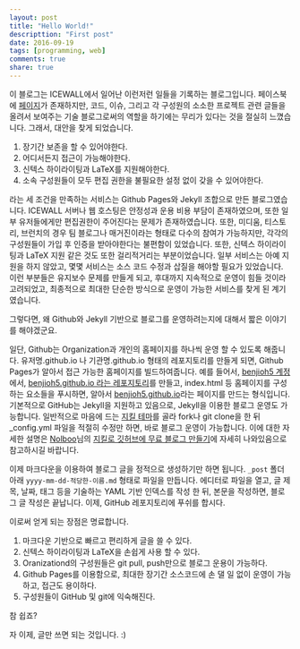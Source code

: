```yaml
---
layout: post
title: "Hello World!"
descripttion: "First post"
date: 2016-09-19
tags: [programming, web]
comments: true
share: true
---
```


이 블로그는 ICEWALL에서 일어난 이런저런 일들을 기록하는 블로그입니다. 페이스북에 [페이지](https://www.facebook.com/icewall.hyu)가 존재하지만, 코드, 이슈, 그리고 각 구성원의 소소한 프로젝트 관련 글들을 올려서 보여주는 기술 블로그로써의 역할을 하기에는 무리가 있다는 것을 절실히 느꼈습니다. 그래서, 대안을 찾게 되었습니다.

1. 장기간 보존을 할 수 있어야한다.
2. 어디서든지 접근이 가능해야한다.
3. 신텍스 하이라이팅과 LaTeX를 지원해야한다.
4. 소속 구성원들이 모두 편집 권한을 불필요한 설정 없이 갖을 수 있어야한다.

라는 세 조건을 만족하는 서비스는 Github Pages와 Jekyll 조합으로 만든 블로그였습니다. ICEWALL 서버나 웹 호스팅은 안정성과 운용 비용 부담이 존재하였으며, 또한 일부 유저들에게만 편집권한이 주어진다는 문제가 존재하였습니다. 또한, 미디움, 티스토리, 브런치의 경우 팀 블로그나 매거진이라는 형태로 다수의 참여가 가능하지만, 각각의 구성원들이 가입 후 인증을 받아야한다는 불편함이 있었습니다. 또한, 신텍스 하이라이팅과 LaTeX 지원 같은 것도 또한 걸리적거리는 부분이었습니다. 일부 서비스는 아예 지원을 하지 않았고, 몇몇 서비스는 소스 코드 수정과 삽질을 해야할 필요가 있었습니다. 이런 부분들은 유지보수 문제를 만들게 되고, 후대까지 지속적으로 운영이 힘들 것이라 고려되었고, 최종적으로 최대한 단순한 방식으로 운영이 가능한 서비스를 찾게 된 계기였습니다.

그렇다면, 왜 Github와 Jekyll 기반으로 블로그를 운영하려는지에 대해서 짧은 이야기를 해야겠군요.

일단, Github는 Organization과 개인의 홈페이지를 하나씩 운영 할 수 있도록 해줍니다. 유저명.github.io 나 기관명.github.io 형태의 레포지토리를 만들게 되면, Github Pages가 알아서 접근 가능한 홈페이지를 빌드하여줍니다. 예를 들어서, [benjioh5 계정](https://github.com/benjioh5)에서, [benjioh5.github.io 라는 레포지토리](https://github.com/benjioh5/benjioh5.github.io)를 만들고, index.html 등 홈페이지를 구성하는 요소들을 푸시하면, 알아서 [benjioh5.github.io](https://benjioh5.github.io)라는 페이지를 만드는 형식입니다. 기본적으로 GitHub는 Jekyll을 지원하고 있음으로, Jekyll을 이용한 블로그 운영도 가능합니다. 일반적으로 마음에 드는 [지킬 테마](http://jekyllthemes.org/)를 골라 fork나 git clone을 한 뒤 _config.yml 파일을 적절히 수정만 하면, 바로 블로그 운영이 가능합니다. 이에 대한 자세한 설명은 [Nolboo](https://nolboo.kim/)님의 [지킬로 깃허브에 무료 블로그 만들기](https://nolboo.kim/blog/2013/10/15/free-blog-with-github-jekyll/)에 자세히 나와있음으로 참고하시길 바랍니다.

이제 마크다운을 이용하여 블로그 글을 정적으로 생성하기만 하면 됩니다. `_post` 폴더 아래 `yyyy-mm-dd-적당한-이름.md` 형태로 파일을 만듭니다. 에디터로 파일을 열고, 글 제목, 날짜, 태그 등을 기술하는 YAML 기반 인덱스를 작성 한 뒤, 본문을 작성하면, 블로그 글 작성은 끝납니다. 이제, GitHub 레포지토리에 푸쉬를 합시다. 

이로써 얻게 되는 장점은 명료합니다.

1. 마크다운 기반으로 빠르고 편리하게 글을 쓸 수 있다.
2. 신텍스 하이라이팅과 LaTeX을 손쉽게 사용 할 수 있다.
3. Oranizationd의 구성원들은 git pull, push만으로 블로그 운용이 가능하다.
4. Github Pages를 이용함으로, 최대한 장기간 소스코드에 손 댈 일 없이 운영이 가능하고, 접근도 용이하다.
5. 구성원들이 GitHub 및 git에 익숙해진다.

참 쉽죠?

자 이제, 글만 쓰면 되는 것입니다. :)
